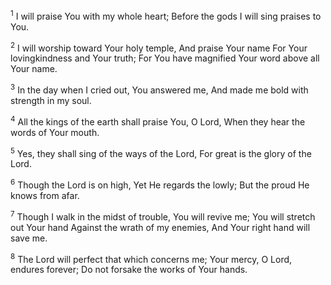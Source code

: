 <sup>1</sup> 
I will praise You with my whole heart; Before the gods I will sing praises to You. 

<sup>2</sup> 
I will worship toward Your holy temple, And praise Your name For Your lovingkindness and Your truth; For You have magnified Your word above all Your name. 

<sup>3</sup> 
In the day when I cried out, You answered me, And made me bold with strength in my soul. 

<sup>4</sup> 
All the kings of the earth shall praise You, O Lord, When they hear the words of Your mouth. 

<sup>5</sup> 
Yes, they shall sing of the ways of the Lord, For great is the glory of the Lord. 

<sup>6</sup> 
Though the Lord is on high, Yet He regards the lowly; But the proud He knows from afar. 

<sup>7</sup> 
Though I walk in the midst of trouble, You will revive me; You will stretch out Your hand Against the wrath of my enemies, And Your right hand will save me. 

<sup>8</sup> 
The Lord will perfect that which concerns me; Your mercy, O Lord, endures forever; Do not forsake the works of Your hands.